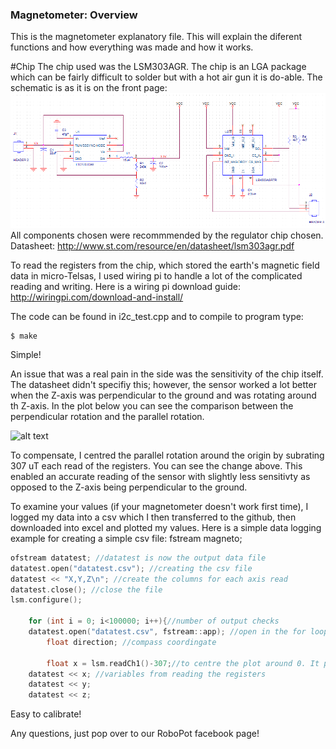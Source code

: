 ### Magnetometer: Overview

This is the magnetometer explanatory file. This will explain the diferent functions and how everything was made and how it works.

#Chip
The chip used was the LSM303AGR. The chip is an LGA package which can be fairly difficult to solder but with a hot air gun it is do-able. The schematic is as it is on the front page:
![alt text](https://github.com/FrazLaw/RoboPot/blob/master/Hardware/SchematicPic.PNG)
All components chosen were recommmended by the regulator chip chosen. 
Datasheet: 
http://www.st.com/resource/en/datasheet/lsm303agr.pdf

To read the registers from the chip, which stored the earth's magnetic field data in micro-Telsas, I used wiring pi to handle a lot of the complicated reading and writing. Here is a wiring pi download guide:
http://wiringpi.com/download-and-install/

The code can be found in i2c_test.cpp and to compile to program type:
```
$ make
```
Simple!

An issue that was a real pain in the side was the sensitivity of the chip itself. The datasheet didn't specifiy this; however, the sensor worked a lot better when the Z-axis was perpendicular to the ground and was rotating around th Z-axis. In the plot below you can see the comparison between the perpendicular rotation and the parallel rotation.

![alt text](https://github.com/FrazLaw/RoboPot/blob/master/Comparisonplots.PNG)

To compensate, I centred the parallel rotation around the origin by subrating 307 uT each read of the registers. You can see the change above. This enabled an accurate reading of the sensor with slightly less sensitivty as opposed to the Z-axis being perpendicular to the ground.

To examine your values (if your magnetometer doesn't work first time), I logged my data into a csv which I then transferred to the github, then downloaded into excel and plotted my values. Here is a simple data logging example for creating a simple csv file:
fstream magneto;
```c
ofstream datatest; //datatest is now the output data file
datatest.open("datatest.csv"); //creating the csv file
datatest << "X,Y,Z\n"; //create the columns for each axis read
datatest.close(); //close the file
lsm.configure();

	for (int i = 0; i<100000; i++){//number of output checks
    datatest.open("datatest.csv", fstream::app); //open in the for loop and append the values using "fstream::app"
		float direction; //compass coordingate

		float x = lsm.readCh1()-307;//to centre the plot around 0. It performs as expected with few errors
    datatest << x; //variables from reading the registers
    datatest << y;
    datatest << z;
```
Easy to calibrate! 

Any questions, just pop over to our RoboPot facebook page!
